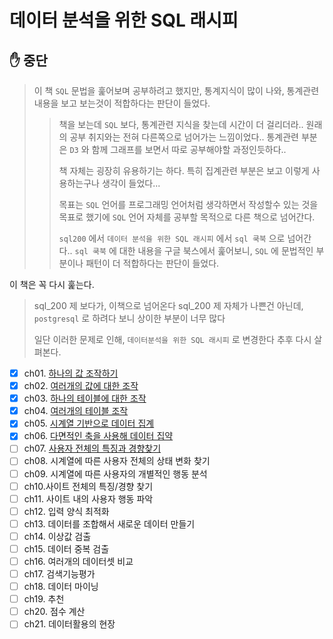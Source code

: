 # 데이터 분석을 위한 SQL 래시피

## ✋ 중단

> 이 책 `SQL` 문법을 훑어보며 공부하려고 했지만, 통계지식이 많이 나와,
> 통계관련 내용을 보고 보는것이 적합하다는 판단이 들었다.
>
> > 책을 보는데 `SQL` 보다, 통계관련 지식을 찾는데 시간이 더 걸리더라..
> > 원래의 공부 취지와는 전혀 다른쪽으로 넘어가는 느낌이었다..
> > 통계관련 부분은 `D3` 와 함께
> > 그래프를 보면서 따로 공부해야할 과정인듯하다..
> >
> > 책 자체는 굉장히 유용하기는 하다.
> > 특히 집계관련 부분은 보고 이렇게 사용하는구나 생각이 들었다...
> >
> > 목표는 `SQL` 언어를 프로그래밍 언어처럼 생각하면서 작성할수 있는 것을 목표로 했기에
> > `SQL` 언어 자체를 공부할 목적으로 다른 책으로 넘어간다.
> >
> > `sql200` 에서 `데이터 분석을 위한 SQL 래시피` 에서 `sql 쿡북` 으로 넘어간다..
> > `sql 쿡북` 에 대한 내용을 구글 북스에서 훑어보니,
> > `SQL` 에 문법적인 부분이나 패턴이 더 적합하다는 판단이 들었다.

이 책은 꼭 다시 훑는다.

> sql_200 제 보다가, 이책으로 넘어온다
> sql_200 제 자체가 나쁜건 아닌데, `postgresql` 로 하려다 보니 상이한 부분이 너무 많다
>
> 일단 이러한 문제로 인해, `데이터분석을 위한 SQL 래시피` 로 변경한다
> 추후 다시 살펴본다.

- [x] ch01. [하나의 값 조작하기](./ch01/)
- [x] ch02. [여러개의 값에 대한 조작](./ch02)
- [x] ch03. [하나의 테이블에 대한 조작](./ch03)
- [x] ch04. [여러개의 테이블 조작](./ch04/)
- [x] ch05. [시계열 기반으로 데이터 집계](./ch05)
- [x] ch06. [다면적인 축을 사용해 데이터 집약](./ch06)
- [ ] ch07. [사용자 전체의 특징과 경향찾기](./ch07)
- [ ] ch08. 시계열에 따른 사용자 전체의 상태 변화 찾기
- [ ] ch09. 시계열에 따른 사용자의 개별적인 행동 분석
- [ ] ch10.사이트 전체의 특징/경향 찾기
- [ ] ch11. 사이트 내의 사용자 행동 파악
- [ ] ch12. 입력 양식 최적화
- [ ] ch13. 데이터를 조합해서 새로운 데이터 만들기
- [ ] ch14. 이상값 검출
- [ ] ch15. 데이터 중복 검출
- [ ] ch16. 여러개의 데이터셋 비교
- [ ] ch17. 검색기능평가
- [ ] ch18. 데이터 마이닝
- [ ] ch19. 추천
- [ ] ch20. 점수 계산
- [ ] ch21. 데이터활용의 현장

